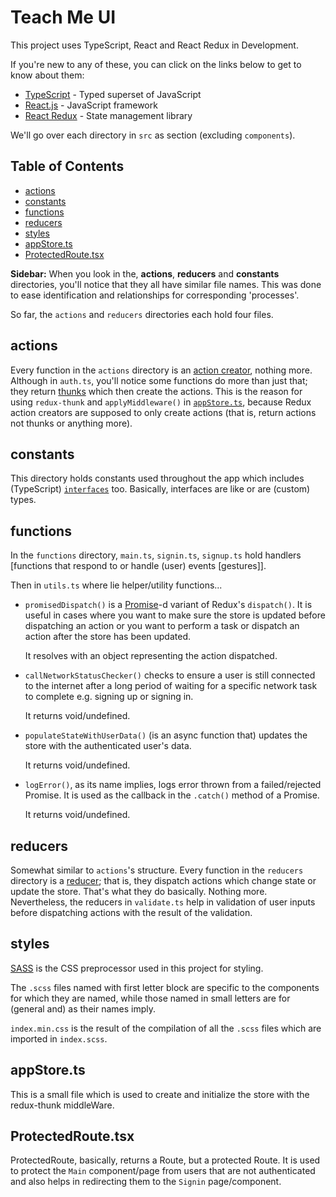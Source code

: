 # **Teach Me UI**

This project uses TypeScript, React and React Redux in Development.

If you're new to any of these, you can click on the links below to get to know about them:

- [TypeScript](https://www.typescriptlang.org) - Typed superset of JavaScript
- [React.js](https://www.reactjs.org) - JavaScript framework
- [React Redux](https://react-redux.js.org/) - State management library

We'll go over each directory in `src` as section (excluding `components`).

## **Table of Contents**

- [actions](#actions)
- [constants](#constants)
- [functions](#functions)
- [reducers](#reducers)
- [styles](#styles)
- [appStore.ts](#appstore.ts)
- [ProtectedRoute.tsx](#protectedroute.tsx)

**Sidebar:** When you look in the, **actions**, **reducers** and **constants** directories, you'll notice that they all have similar file names. This was done to ease identification and relationships for corresponding 'processes'.

So far, the `actions` and `reducers` directories each hold four files.

## actions

Every function in the `actions` directory is an [action creator](https://redux.js.org/basics/actions#action-creators), nothing more. Although in `auth.ts`, you'll notice some functions do more than just that; they return [thunks](https://daveceddia.com/what-is-a-thunk/) which then create the actions. This is the reason for using `redux-thunk` and `applyMiddleware()` in [`appStore.ts`](#appStore.ts), because Redux action creators are supposed to only create actions (that is, return actions not thunks or anything more).

## constants

This directory holds constants used throughout the app which includes (TypeScript) [`interfaces`](https://www.typescriptlang.org/docs/handbook/interfaces.html) too. Basically, interfaces are like or are (custom) types.

## functions

In the `functions` directory, `main.ts`, `signin.ts`, `signup.ts` hold handlers [functions that respond to or handle (user) events [gestures]].

Then in `utils.ts` where lie helper/utility functions...

* `promisedDispatch()` is a [Promise](https://developer.mozilla.org/en/docs/Web/JavaScript/Reference/Global_Objects/Promise)-d variant of Redux's `dispatch()`. It is useful in cases where you want to make sure the store is updated before dispatching an action or you want to perform a task or dispatch an action after the store has been updated. 

  It resolves with an object representing the action dispatched.

* `callNetworkStatusChecker()` checks to ensure a user is still connected to the internet after a long period of waiting for a specific network task to complete e.g. signing up or signing in.

  It returns void/undefined.

* `populateStateWithUserData()` (is an async function that) updates the store with the authenticated user's data.

  It returns void/undefined.

* `logError()`, as its name implies, logs error thrown from a failed/rejected Promise. It is used as the callback in the `.catch()` method of a Promise.

  It returns void/undefined.

## reducers

Somewhat similar to `actions`'s structure. Every function in the `reducers` directory is a [reducer](https://redux.js.org/basics/reducers); that is, they dispatch actions which change state or update the store. That's what they do basically. Nothing more. Nevertheless, the reducers in `validate.ts` help in validation of user inputs before dispatching actions with the result of the validation.

## styles

[SASS](https://www.w3schools.com/sass/default.asp) is the CSS preprocessor used in this project for styling.

The `.scss` files named with first letter block are specific to the components for which they are named, while those named in small letters are for (general and) as their names imply.

`index.min.css` is the result of the compilation of all the `.scss` files which are imported in `index.scss`.

## appStore.ts

This is a small file which is used to create and initialize the store with the redux-thunk middleWare.

## ProtectedRoute.tsx

ProtectedRoute, basically, returns a Route, but a protected Route. It is used to protect the `Main` component/page from users that are not authenticated and also helps in redirecting them to the `Signin` page/component.










